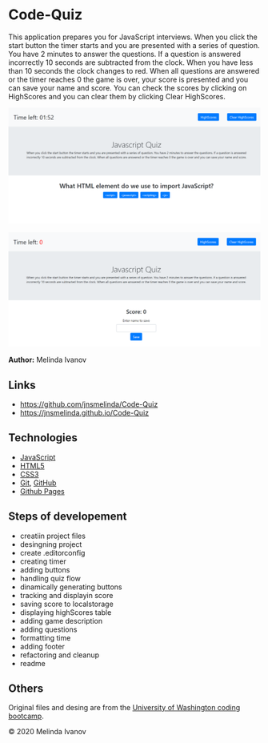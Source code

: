 # Code-Quiz

This application prepares you for JavaScript interviews. When you click the start button the timer starts and you are presented with a series of question. You have 2 minutes to answer the questions. If a question is answered incorrectly 10 seconds are subtracted from the clock. When you have less than 10 seconds the clock changes to red. When all questions are answered or the timer reaches 0 the game is over, your score is presented and you can save your name and score. You can check the scores by clicking on HighScores and you can clear them by clicking Clear HighScores.

![Demo image](./assets/images/quiz.png)

![Demo image](./assets/images/start.png)


**Author:** Melinda Ivanov

## Links
- https://github.com/jnsmelinda/Code-Quiz
- https://jnsmelinda.github.io/Code-Quiz


## Technologies
- [JavaScript](https://www.javascript.com)
- [HTML5](https://en.wikipedia.org/wiki/HTML5)
- [CSS3](https://en.wikipedia.org/wiki/Cascading_Style_Sheets)
- [Git](https://git-scm.com/), [GitHub](https://github.com)
- [Github Pages](https://pages.github.com)

## Steps of developement
- creatiin project files
- desingning project
- create .editorconfig
- creating timer
- adding buttons
- handling quiz flow
- dinamically generating buttons
- tracking and displayin score
- saving score to localstorage
- displaying highScores table
- adding game description
- adding questions
- formatting time
- adding footer
- refactoring and cleanup
- readme

## Others
Original files and desing are from the [University of Washington coding bootcamp](https://bootcamp.uw.edu).

© 2020 Melinda Ivanov
